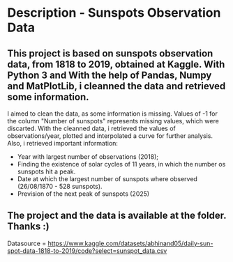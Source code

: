 # Description - Sunspots Observation Data

This project is based on sunspots observation data, from 1818 to 2019, obtained at Kaggle. With Python 3 and With the help of Pandas, Numpy and MatPlotLib, i cleanned the data and retrieved some information.
---
I aimed to clean the data, as some information is missing. Values of -1 for the column "Number of sunspots" represents missing values, which were discarted.
With the cleanned data, i retrieved the values of observations/year, plotted and interpolated a curve for further analysis.
Also, i retrieved important information:

- Year with largest number of observations (2018);
- Finding the existence of solar cycles of 11 years, in which the number os sunspots hit a peak.
- Date at which the largest number of sunspots where observed (26/08/1870  -  528 sunspots).
- Prevision of the next peak of sunspots (2025)

The project and the data is available at the folder. Thanks :)
---

Datasource = https://www.kaggle.com/datasets/abhinand05/daily-sun-spot-data-1818-to-2019/code?select=sunspot_data.csv
